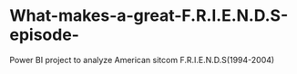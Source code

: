 # What-makes-a-great-F.R.I.E.N.D.S-episode-
Power BI project to analyze American sitcom F.R.I.E.N.D.S(1994-2004)
